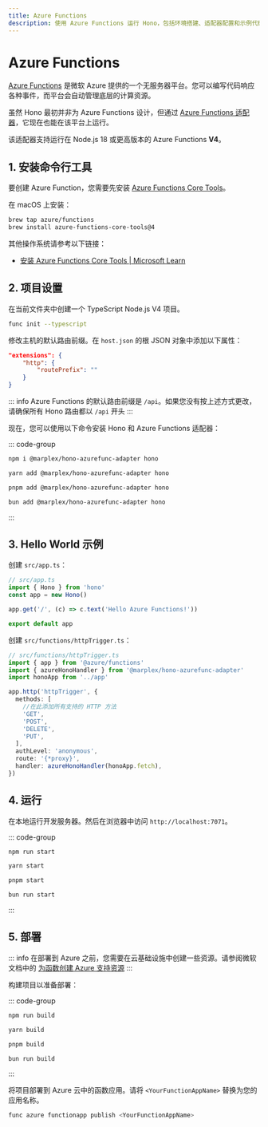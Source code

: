 ```yaml
---
title: Azure Functions
description: 使用 Azure Functions 运行 Hono，包括环境搭建、适配器配置和示例代码。
---
```

# Azure Functions

[Azure Functions](https://azure.microsoft.com/en-us/products/functions) 是微软 Azure 提供的一个无服务器平台。您可以编写代码响应各种事件，而平台会自动管理底层的计算资源。

虽然 Hono 最初并非为 Azure Functions 设计，但通过 [Azure Functions 适配器](https://github.com/Marplex/hono-azurefunc-adapter)，它现在也能在该平台上运行。

该适配器支持运行在 Node.js 18 或更高版本的 Azure Functions **V4**。

## 1. 安装命令行工具

要创建 Azure Function，您需要先安装 [Azure Functions Core Tools](https://learn.microsoft.com/en-us/azure/azure-functions/create-first-function-cli-typescript?pivots=nodejs-model-v4#install-the-azure-functions-core-tools)。

在 macOS 上安装：

```sh
brew tap azure/functions
brew install azure-functions-core-tools@4
```

其他操作系统请参考以下链接：

- [安装 Azure Functions Core Tools | Microsoft Learn](https://learn.microsoft.com/en-us/azure/azure-functions/create-first-function-cli-typescript?pivots=nodejs-model-v4#install-the-azure-functions-core-tools)

## 2. 项目设置

在当前文件夹中创建一个 TypeScript Node.js V4 项目。

```sh
func init --typescript
```

修改主机的默认路由前缀。在 `host.json` 的根 JSON 对象中添加以下属性：

```json
"extensions": {
    "http": {
        "routePrefix": ""
    }
}
```

::: info
Azure Functions 的默认路由前缀是 `/api`。如果您没有按上述方式更改，请确保所有 Hono 路由都以 `/api` 开头
:::

现在，您可以使用以下命令安装 Hono 和 Azure Functions 适配器：

::: code-group

```sh [npm]
npm i @marplex/hono-azurefunc-adapter hono
```

```sh [yarn]
yarn add @marplex/hono-azurefunc-adapter hono
```

```sh [pnpm]
pnpm add @marplex/hono-azurefunc-adapter hono
```

```sh [bun]
bun add @marplex/hono-azurefunc-adapter hono
```

:::

## 3. Hello World 示例

创建 `src/app.ts`：

```ts
// src/app.ts
import { Hono } from 'hono'
const app = new Hono()

app.get('/', (c) => c.text('Hello Azure Functions!'))

export default app
```

创建 `src/functions/httpTrigger.ts`：

```ts
// src/functions/httpTrigger.ts
import { app } from '@azure/functions'
import { azureHonoHandler } from '@marplex/hono-azurefunc-adapter'
import honoApp from '../app'

app.http('httpTrigger', {
  methods: [
    //在此添加所有支持的 HTTP 方法
    'GET',
    'POST',
    'DELETE',
    'PUT',
  ],
  authLevel: 'anonymous',
  route: '{*proxy}',
  handler: azureHonoHandler(honoApp.fetch),
})
```

## 4. 运行

在本地运行开发服务器。然后在浏览器中访问 `http://localhost:7071`。

::: code-group

```sh [npm]
npm run start
```

```sh [yarn]
yarn start
```

```sh [pnpm]
pnpm start
```

```sh [bun]
bun run start
```

:::

## 5. 部署

::: info
在部署到 Azure 之前，您需要在云基础设施中创建一些资源。请参阅微软文档中的 [为函数创建 Azure 支持资源](https://learn.microsoft.com/en-us/azure/azure-functions/create-first-function-cli-typescript?pivots=nodejs-model-v4&tabs=windows%2Cazure-cli%2Cbrowser#create-supporting-azure-resources-for-your-function)
:::

构建项目以准备部署：

::: code-group

```sh [npm]
npm run build
```

```sh [yarn]
yarn build
```

```sh [pnpm]
pnpm build
```

```sh [bun]
bun run build
```

:::

将项目部署到 Azure 云中的函数应用。请将 `<YourFunctionAppName>` 替换为您的应用名称。

```sh
func azure functionapp publish <YourFunctionAppName>
```
